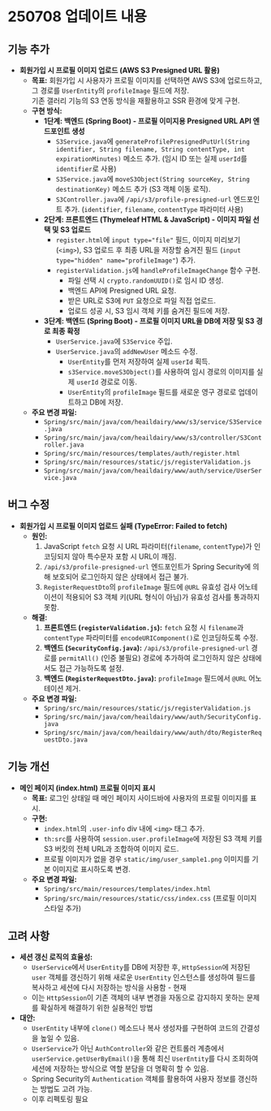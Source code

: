 # 250708 업데이트 내용

## 기능 추가
- **회원가입 시 프로필 이미지 업로드 (AWS S3 Presigned URL 활용)**
  - **목표:** 회원가입 시 사용자가 프로필 이미지를 선택하면 AWS S3에 업로드하고,  
    그 경로를 `UserEntity`의 `profileImage` 필드에 저장.  
    기존 갤러리 기능의 S3 연동 방식을 재활용하고 SSR 환경에 맞게 구현.
  - **구현 방식:**
    - **1단계: 백엔드 (Spring Boot) - 프로필 이미지용 Presigned URL API 엔드포인트 생성**
      - `S3Service.java`에 `generateProfilePresignedPutUrl(String identifier, String filename, String contentType, int expirationMinutes)` 메소드 추가. (임시 ID 또는 실제 `userId`를 `identifier`로 사용)
      - `S3Service.java`에 `moveS3Object(String sourceKey, String destinationKey)` 메소드 추가 (S3 객체 이동 로직).
      - `S3Controller.java`에 `/api/s3/profile-presigned-url` 엔드포인트 추가. (`identifier`, `filename`, `contentType` 파라미터 사용)
    - **2단계: 프론트엔드 (Thymeleaf HTML & JavaScript) - 이미지 파일 선택 및 S3 업로드**
      - `register.html`에 `input type="file"` 필드, 이미지 미리보기 (`<img>`), S3 업로드 후 최종 URL을 저장할 숨겨진 필드 (`input type="hidden" name="profileImage"`) 추가.
      - `registerValidation.js`에 `handleProfileImageChange` 함수 구현.
        - 파일 선택 시 `crypto.randomUUID()`로 임시 ID 생성.
        - 백엔드 API에 Presigned URL 요청.
        - 받은 URL로 S3에 `PUT` 요청으로 파일 직접 업로드.
        - 업로드 성공 시, S3 임시 객체 키를 숨겨진 필드에 저장.
    - **3단계: 백엔드 (Spring Boot) - 프로필 이미지 URL을 DB에 저장 및 S3 경로 최종 확정**
      - `UserService.java`에 `S3Service` 주입.
      - `UserService.java`의 `addNewUser` 메소드 수정.
        - `UserEntity`를 먼저 저장하여 실제 `userId` 획득.
        - `s3Service.moveS3Object()`를 사용하여 임시 경로의 이미지를 실제 `userId` 경로로 이동.
        - `UserEntity`의 `profileImage` 필드를 새로운 영구 경로로 업데이트하고 DB에 저장.
  - **주요 변경 파일:**
    - `Spring/src/main/java/com/heaildairy/www/s3/service/S3Service.java`
    - `Spring/src/main/java/com/heaildairy/www/s3/controller/S3Controller.java`
    - `Spring/src/main/resources/templates/auth/register.html`
    - `Spring/src/main/resources/static/js/registerValidation.js`
    - `Spring/src/main/java/com/heaildairy/www/auth/service/UserService.java`

## 버그 수정
- **회원가입 시 프로필 이미지 업로드 실패 (TypeError: Failed to fetch)**
  - **원인:**
    1.  JavaScript `fetch` 요청 시 URL 파라미터(`filename`, `contentType`)가 인코딩되지 않아 특수문자 포함 시 URL이 깨짐.
    2.  `/api/s3/profile-presigned-url` 엔드포인트가 Spring Security에 의해 보호되어 로그인하지 않은 상태에서 접근 불가.
    3.  `RegisterRequestDto`의 `profileImage` 필드에 `@URL` 유효성 검사 어노테이션이 적용되어 S3 객체 키(URL 형식이 아님)가 유효성 검사를 통과하지 못함.
  - **해결:**
    1.  **프론트엔드 (`registerValidation.js`):** `fetch` 요청 시 `filename`과 `contentType` 파라미터를 `encodeURIComponent()`로 인코딩하도록 수정.
    2.  **백엔드 (`SecurityConfig.java`):** `/api/s3/profile-presigned-url` 경로를 `permitAll()` (인증 불필요) 경로에 추가하여 로그인하지 않은 상태에서도 접근 가능하도록 설정.
    3.  **백엔드 (`RegisterRequestDto.java`):** `profileImage` 필드에서 `@URL` 어노테이션 제거.
  - **주요 변경 파일:**
    - `Spring/src/main/resources/static/js/registerValidation.js`
    - `Spring/src/main/java/com/heaildairy/www/auth/SecurityConfig.java`
    - `Spring/src/main/java/com/heaildairy/www/auth/dto/RegisterRequestDto.java`

## 기능 개선
- **메인 페이지 (index.html) 프로필 이미지 표시**
  - **목표:** 로그인 상태일 때 메인 페이지 사이드바에 사용자의 프로필 이미지를 표시.
  - **구현:**
    - `index.html`의 `.user-info` div 내에 `<img>` 태그 추가.
    - `th:src`를 사용하여 `session.user.profileImage`에 저장된 S3 객체 키를 S3 버킷의 전체 URL과 조합하여 이미지 로드.
    - 프로필 이미지가 없을 경우 `static/img/user_sample1.png` 이미지를 기본 이미지로 표시하도록 변경.
  - **주요 변경 파일:**
    - `Spring/src/main/resources/templates/index.html`
    - `Spring/src/main/resources/static/css/index.css` (프로필 이미지 스타일 추가)

## 고려 사항
- **세션 갱신 로직의 효율성:**
  - `UserService`에서 `UserEntity`를 DB에 저장한 후, `HttpSession`에 저장된 `user` 객체를 갱신하기 위해 새로운 `UserEntity` 인스턴스를 생성하여 필드를 복사하고 세션에 다시 저장하는 방식을 사용함 - 현재
  - 이는 `HttpSession`이 기존 객체의 내부 변경을 자동으로 감지하지 못하는 문제를 확실하게 해결하기 위한 실용적인 방법
- **대안:**
  - `UserEntity` 내부에 `clone()` 메소드나 복사 생성자를 구현하여 코드의 간결성을 높일 수 있음.
  - `UserService`가 아닌 `AuthController`와 같은 컨트롤러 계층에서 `userService.getUserByEmail()`을 통해 최신 `UserEntity`를 다시 조회하여 세션에 저장하는 방식으로 역할 분담을 더 명확히 할 수 있음.
  - Spring Security의 `Authentication` 객체를 활용하여 사용자 정보를 갱신하는 방법도 고려 가능.
  - 이후 리펙토링 필요
